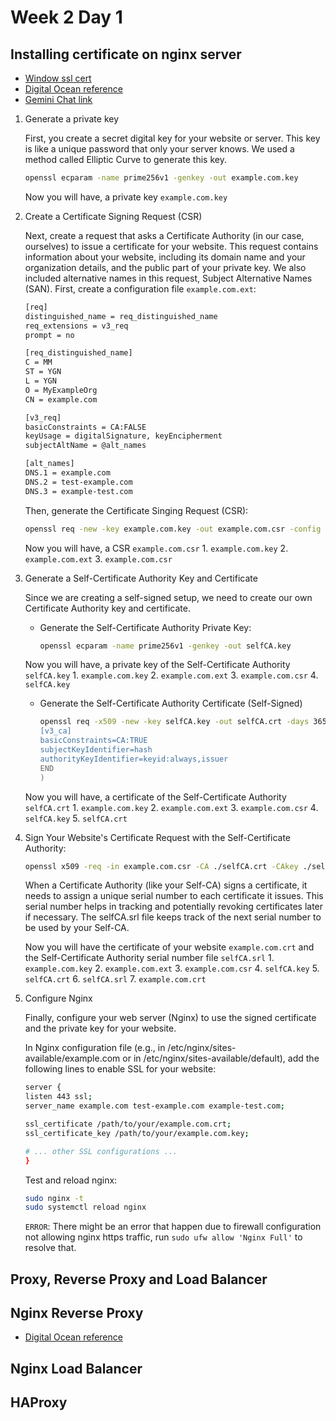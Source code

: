 # Week 2 Day 1

## Installing certificate on nginx server

* [Window ssl cert](https://bulwarx.freshdesk.com/support/solutions/articles/17000055181-how-to-create-ssl-certificate-for-ngix-and-configure-ssl)
* [Digital Ocean reference](https://www.digitalocean.com/community/tutorials/how-to-create-a-self-signed-ssl-certificate-for-nginx-in-ubuntu)
* [Gemini Chat link](https://gemini.google.com/app/fc942f6560640bbf)

1. Generate a private key

    First, you create a secret digital key for your website or server. This key is like a unique password that only your server knows. We used a method called Elliptic Curve to generate this key.

    ```bash
    openssl ecparam -name prime256v1 -genkey -out example.com.key
    ```

    Now you will have, a private key `example.com.key`

2. Create a Certificate Signing Request (CSR)

    Next, create a request that asks a Certificate Authority (in our case, ourselves) to issue a certificate for your website. This request contains information about your website, including its domain name and your organization details, and the public part of your private key. We also included alternative names in this request, Subject Alternative Names (SAN).
    First, create a configuration file `example.com.ext`:

    ```bash
    [req]
    distinguished_name = req_distinguished_name
    req_extensions = v3_req
    prompt = no

    [req_distinguished_name]
    C = MM
    ST = YGN
    L = YGN
    O = MyExampleOrg
    CN = example.com

    [v3_req]
    basicConstraints = CA:FALSE
    keyUsage = digitalSignature, keyEncipherment
    subjectAltName = @alt_names

    [alt_names]
    DNS.1 = example.com
    DNS.2 = test-example.com
    DNS.3 = example-test.com
    ```

    Then, generate the Certificate Singing Request (CSR):

    ```bash
    openssl req -new -key example.com.key -out example.com.csr -config example.com.ext
    ```

    Now you will have, a CSR `example.com.csr`
        1. `example.com.key`
        2. `example.com.ext`
        3. `example.com.csr`

3. Generate a Self-Certificate  Authority Key and Certificate

    Since we are creating a self-signed setup, we need to create our own Certificate Authority key and certificate.

   * Generate the Self-Certificate Authority Private Key:

        ```bash
        openssl ecparam -name prime256v1 -genkey -out selfCA.key
        ```

    Now you will have, a private key of the Self-Certificate Authority `selfCA.key`
        1. `example.com.key`
        2. `example.com.ext`
        3. `example.com.csr`
        4. `selfCA.key`

   * Generate the Self-Certificate Authority Certificate (Self-Signed)

        ```bash
        openssl req -x509 -new -key selfCA.key -out selfCA.crt -days 3650 -subj "/C=MM/ST=YGN/L=YGN/O=MySelfCA/CN=MySelfCA Root Certificate" -extensions v3_ca -config <(cat <<END
        [v3_ca]
        basicConstraints=CA:TRUE
        subjectKeyIdentifier=hash
        authorityKeyIdentifier=keyid:always,issuer
        END
        )
        ```

    Now you will have, a certificate of the Self-Certificate Authority `selfCA.crt`
        1. `example.com.key`
        2. `example.com.ext`
        3. `example.com.csr`
        4. `selfCA.key`
        5. `selfCA.crt`

4. Sign Your Website's Certificate Request with the Self-Certificate Authority:

    ```bash
    openssl x509 -req -in example.com.csr -CA ./selfCA.crt -CAkey ./selfCA.key -CAcreateserial -out example.com.crt -days 3650 -sha256 -extfile example.com.ext -extensions v3_req
    ```

    When a Certificate Authority (like your Self-CA) signs a certificate, it needs to assign a unique serial number to each certificate it issues. This serial number helps in tracking and potentially revoking certificates later if necessary. The selfCA.srl file keeps track of the next serial number to be used by your Self-CA.

    Now you will have the certificate of your website `example.com.crt` and the Self-Certificate Authority serial number file `selfCA.srl`
        1. `example.com.key`
        2. `example.com.ext`
        3. `example.com.csr`
        4. `selfCA.key`
        5. `selfCA.crt`
        6. `selfCA.srl`
        7. `example.com.crt`

5. Configure Nginx

    Finally, configure your web server (Nginx) to use the signed certificate and the private key for your website.

    In Nginx configuration file (e.g., in /etc/nginx/sites-available/example.com or in /etc/nginx/sites-available/default), add the following lines to enable SSL for your website:

    ```bash
    server {
    listen 443 ssl;
    server_name example.com test-example.com example-test.com;

    ssl_certificate /path/to/your/example.com.crt;
    ssl_certificate_key /path/to/your/example.com.key;

    # ... other SSL configurations ...
    }
    ```

    Test and reload nginx:

    ```bash
    sudo nginx -t
    sudo systemctl reload nginx
    ```

    `ERROR`: There might be an error that happen due to firewall configuration not allowing nginx https traffic, run `sudo ufw allow 'Nginx Full'` to resolve that.

## Proxy, Reverse Proxy and Load Balancer

## Nginx Reverse Proxy

* [Digital Ocean reference](https://www.digitalocean.com/community/tutorials/how-to-configure-nginx-as-a-reverse-proxy-on-ubuntu-22-04)

## Nginx Load Balancer

## HAProxy